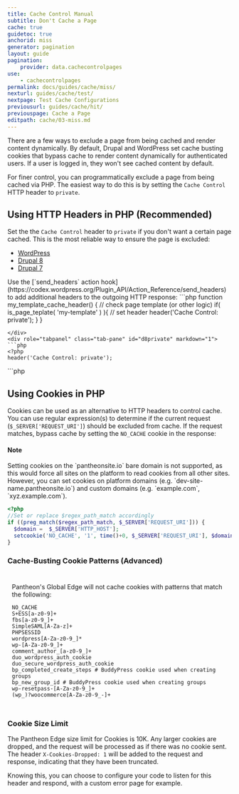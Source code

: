 ```yaml
---
title: Cache Control Manual
subtitle: Don't Cache a Page
cache: true
guidetoc: true
anchorid: miss
generator: pagination
layout: guide
pagination:
    provider: data.cachecontrolpages
use:
    - cachecontrolpages
permalink: docs/guides/cache/miss/
nexturl: guides/cache/test/
nextpage: Test Cache Configurations
previousurl: guides/cache/hit/
previouspage: Cache a Page
editpath: cache/03-miss.md
---
```

There are a few ways to exclude a page from being cached and render content dynamically. By default, Drupal and WordPress set cache busting cookies that bypass cache to render content dynamically for authenticated users. If a user is logged in, they won't see cached content by default.

For finer control, you can programmatically exclude a page from being cached via PHP. The easiest way to do this is by setting the `Cache Control` HTTP header to `private`.

## Using HTTP Headers in PHP (Recommended)
Set the the `Cache Control` header to `private` if you don't want a certain page cached. This is the most reliable way to ensure the page is excluded:

<ul class="nav nav-tabs" role="tablist">
  <li role="presentation" class="active"><a href="#wpprivate" aria-controls="wpmax-age" role="tab" data-toggle="tab">WordPress</a></li>
  <li role="presentation"><a href="#d8private" aria-controls="d8private" role="tab" data-toggle="tab">Drupal 8</a></li>
  <li role="presentation"><a href="#d7private" aria-controls="d7private" role="tab" data-toggle="tab">Drupal 7</a></li>
</ul>
<!-- Tab panes -->
<div class="tab-content">
  <div role="tabpanel" class="tab-pane active" id="wpprivate" markdown="1">
  Use the [`send_headers` action hook](https://codex.wordpress.org/Plugin_API/Action_Reference/send_headers) to add additional headers to the outgoing HTTP response:
  ```php
  <?php
  // hook into WordPress setting headers
  add_action( 'send_headers', 'my_template_cache_header' );

  function my_template_cache_header() {
      // check page template (or other logic)
      if( is_page_teplate( 'my-template' ) ){
          // set header
          header('Cache Control: private');
      }
  }
  ```
  </div>
  <div role="tabpanel" class="tab-pane" id="d8private" markdown="1">
  ```php
  <?php
  header('Cache Control: private');
  ```
  </div>
  <div role="tabpanel" class="tab-pane" id="d7private" markdown="1">
  ```php
  <?php
  header('Cache Control: private');
  ```
  </div>
</div>

## Using Cookies in PHP
Cookies can be used as an alternative to HTTP headers to control cache. You can use regular expression(s) to determine if the current request (`$_SERVER['REQUEST_URI']`) should be excluded from cache. If the request matches, bypass cache by setting the `NO_CACHE` cookie in the response:

<div class="alert alert-info">
<h4 class="info">Note</h4>
<p markdown="1">
Setting cookies on the `pantheonsite.io` bare domain is not supported, as this would force all sites on the platform to read cookies from all other sites. However, you can set cookies on platform domains (e.g. `dev-site-name.pantheonsite.io`) and custom domains (e.g. `example.com`, `xyz.example.com`).
</p>
</div>

```php
<?php
//Set or replace $regex_path_match accordingly
if ((preg_match($regex_path_match, $_SERVER['REQUEST_URI'])) {
  $domain =  $_SERVER['HTTP_HOST'];
  setcookie('NO_CACHE', '1', time()+0, $_SERVER['REQUEST_URI'], $domain);
}
```
<div class="panel panel-default">
  <div class="panel-heading">
  <a data-proofer-ignore data-toggle="collapse" data-target="#cache-busting-cookies"><h3 class="panel-title" style="cursor:pointer;">Cache-Busting Cookie Patterns (Advanced) <span class="caret"></h3></a>
  </div>
  <div id="cache-busting-cookies" class="collapse" style="padding:10px;">
  <p>Pantheon's Global Edge will not cache cookies with patterns that match the following:</p>
  <pre><code>​NO_CACHE
S+ESS[a-z0-9]+
fbs[a-z0-9_]+
SimpleSAML[A-Za-z]+
PHPSESSID
wordpress[A-Za-z0-9_]*
wp-[A-Za-z0-9_]+
comment_author_[a-z0-9_]+
duo_wordpress_auth_cookie
duo_secure_wordpress_auth_cookie
bp_completed_create_steps # BuddyPress cookie used when creating groups
bp_new_group_id # BuddyPress cookie used when creating groups
wp-resetpass-[A-Za-z0-9_]+
(wp_)?woocommerce[A-Za-z0-9_-]+
</code></pre>
  </div>
</div>

### Cookie Size Limit
The Pantheon Edge size limit for Cookies is 10K. Any larger cookies are dropped, and the request will be processed as if there was no cookie sent. The header `X-Cookies-Dropped: 1` will be added to the request and response, indicating that they have been truncated.

Knowing this, you can choose to configure your code to listen for this header and respond, with a custom error page for example.
